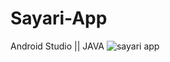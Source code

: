 # Sayari-App
Android Studio || JAVA
![sayari app](https://github.com/LearncodeWithRk/Sayari-App/assets/71060268/ceece3bd-49e4-4d19-a13e-7aea885a4d0b)

